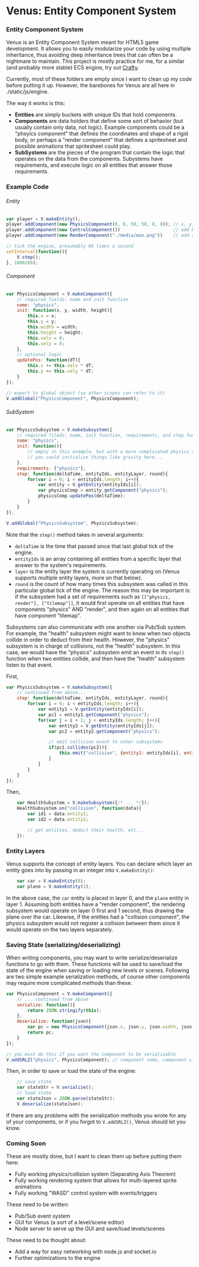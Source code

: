 Venus: Entity Component System 
======

### Entity Component System
Venus is an Entity Component System meant for HTML5 game development. It allows you to easily modularize your code by using multiple inheritance, thus avoiding deep inheritance trees that can often be a nightmare to maintain. This project is mostly practice for me, for a similar (and probably more stable) ECS engine, try out [Crafty](http://craftyjs.com/).

Currently, most of these folders are empty since I want to clean up my code before putting it up. However, the barebones for Venus are all here in ./static/js/engine.

The way it works is this:
* __Entities__ are simply buckets with unique IDs that hold components. 
* __Components__ are data holders that define some sort of behavior (but usually contain only data, not logic). Example components could be a "phsyics component" that defines the coordinates and shape of a rigid body, or perhaps a "render component" that defines a spritesheet and possible animations that spritesheet could play.
* __SubSystems__ are the pieces of the program that contain the logic that operates on the data from the components. Subystems have requirements, and execute logic on all entities that answer those requirements.

### Example Code
###### Entity
```javascript
var player = V.makeEntity();
player.addComponent(new PhysicsComponent(0, 0, 50, 50, 0, 0)); // x, y, width, height, velx, vely
player.addComponent(new ControlComponent())                    // add keyboard controls
player.addComponent(new RenderComponent("./media/man.png"))    // add an image to entity

// tick the engine, presumably 60 times a second
setInterval(function(){
	V.step();
}, 1000/60);
```

###### Component
```javascript
var PhysicsComponent = V.makeComponent({
	// required fields: name and init function
	name: "physics",
	init: function(x, y, width, height){
		this.x = x;
		this.y = y;
		this.width = width;
		this.height = height;
		this.velx = 0;
		this.vely = 0;
	},
	// optional logic
	updatePos: function(dT){
		this.x += this.velx * dT;
		this.y += this.vely * dT;
	}
});

// export to global object (so other scopes can refer to it)
V.addGlobal("PhysicsComponent", PhysicsComponent);
```

###### SubSystem
```javascript
var PhysicsSubsystem = V.makeSubsystem({
	// required fileds: name, init function, requirements, and step function
	name: "physics",
	init: function(){
		// empty in this example, but with a more complicated physics system
		// you could initialize things like gravity here...
	},
	requirements: ["physics"],
	step: function(deltaTime, entityIds, entityLayer, round){
		for(var i = 0; i < entityIds.length; i++){
			var entity = V.getEntity(entityIds[i]);
			var physicsComp = entity.getComponent("physics");
			physicsComp.updatePos(deltaTime);
		}
	}
});

V.addGlobal("PhysicsSubsystem", PhysicsSubsystem);
```

Note that the `step()` method takes in several arguments:
* `deltaTime` is the time that passed since that last global tick of the engine.
* `entityIds` is an array containing all entities from a specific layer that answer to the system's requirements.
* `layer` is the entity layer the system is currently operating on (Venus supports multiple entity layers, more on that below).
* `round` is the count of how many times this subsystem was called in this particular global tick of the engine. The reason this may be important is: if the subsystem had a set of requirements such as `[["physics, render"], ["tilemap"]]`, it would first operate on all entities that have components "physics" AND "render", and then again on all entities that have component "tilemap".

Subsystems can also communicate with one another via Pub/Sub system. For example, the "health" subsystem might want to know when two objects collide in order to deduct from their health. However, the "physics" subsystem is in charge of collisions, not the "health" subsystem. In this case, we would have the "physics" subsystem emit an event in its `step()` function when two entities collide, and then have the "health" subsystem listen to that event.

First,
```javascript
var PhysicsSubsystem = V.makeSubsystem({
	// continued from above...
	step: function(deltaTime, entityIds, entityLayer, round){
		for(var i = 0; i < entityIds.length; i++){
			var entity1 = V.getEntity(entityIds[i]);
			var pc1 = entity1.getComponent("physics");
			for(var j = i + 1; j < entityIds.length; j++){
				var entity2 = V.getEntity(entityIds[j]);
				var pc2 = entity2.getComponent("physics");

				// emit collision event to other subsystems
				if(pc1.collides(pc2)){
					this.emit("collision", {entity1: entityIds[i], entity2: entityIds[j]});
				}
			}
		}
	}
});
```
Then,
```javascript
	var HealthSubystem = V.makeSubsystem({/* ... */});
	HealthSubsystem.on("collision", function(data){
		var id1 = data.entity1;
		var id2 = data.entity2;

		// get entities, deduct their health, etc...
	});
```

### Entity Layers
Venus supports the concept of entity layers. You can declare which layer an entity goes into by passing in an integer into `V.makeEntity()`:
```javascript
	var car = V.makeEntity(0);
	var plane = V.makeEntity(1);
```
In the above case, the `car` entity is placed in layer 0, and the `plane` entity in layer 1. Assuming both entities have a "render component", the rendering subsystem would operate on layer 0 first and 1 second, thus drawing the plane over the car. Likewise, if the entities had a "collision component", the physics subsystem would not register a collision between them since it would operate on the two layers separately.

### Saving State (serializing/deserializing)
When writing components, you may want to write serialize/deserialize functions to go with them. These functions will be used to save/load the state of the engine when saving or loading new levels or scenes. Following are two simple example serialization methods, of course other components may require more complicated methods than these.

```javascript
var PhysicsComponent = V.makeComponent({
	// ... continued from above
	serialize: function(){
		return JSON.stringify(this);
	},
	deserialize: function(json){
		var pc = new PhysicsComponent(json.x, json.y, json.width, json.height, json.velx, json.vely);
		return pc;
	}
});

// you must do this if you want the component to be serializable
V.addSRLZ("physics", PhysicsComponent); // component name, component class
```

Then, in order to save or load the state of the engine:
```javascript
	// save state
	var stateStr = V.serialize(); 
	// load state
	var stateJson = JSON.parse(stateStr);
	V.deserialize(stateJson);
```
If there are any problems with the serialization methods you wrote for any of your components, or if you forgot to `V.addSRLZ()`, Venus should let you know.

### Coming Soon
These are mostly done, but I want to clean them up before putting them here:
* Fully working physics/collision system (Separating Axis Theorem)
* Fully working rendering system that allows for multi-layered sprite animations
* Fully working "WASD" control system with events/triggers

These need to be written:
* Pub/Sub event system
* GUI for Venus (a sort of a level/scene editor)
* Node server to serve up the GUI and save/load levels/scenes

These need to be thought about:
* Add a way for easy networking with node.js and socket.io
* Further optimizations to the engine
